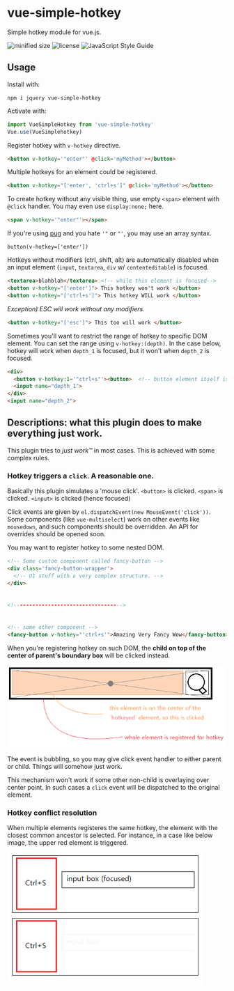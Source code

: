 # vue-simple-hotkey

Simple hotkey module for vue.js.

![minified size](https://img.shields.io/bundlephobia/min/vue-simple-hotkey.svg)
![license](https://img.shields.io/npm/l/vue-simple-hotkey.svg)
![JavaScript Style Guide](https://img.shields.io/badge/code_style-standard-brightgreen.svg)

## Usage

Install with:

```
npm i jquery vue-simple-hotkey
```

Activate with:


```js
import VueSimpleHotkey from 'vue-simple-hotkey'
Vue.use(VueSimplehotkey)
```

Register hotkey with `v-hotkey` directive.

```html
<button v-hotkey='"enter"' @click='myMethod'></button>
```

Multiple hotkeys for an element could be registered.

```html
<button v-hotkey="['enter', 'ctrl+s']" @click='myMethod'></button>
```

To create hotkey without any visible thing, use empty `<span>` element with
`@click` handler. You may even use `display:none;` here.

```html
<span v-hotkey='"enter"'></span>
```


If you're using [pug](https://pugjs.org/) and you hate `'"` or `"'`, you may use an array syntax.

```pug
button(v-hotkey=['enter'])
```

Hotkeys without modifiers (ctrl, shift, alt) are automatically disabled when an input element (`input`, `textarea`, `div` w/ `contenteditable`) is focused.

```html
<textarea>blahblah</textarea> <!-- while this element is focused-->
<button v-hotkey="['enter']"> This hotkey won't work </button>
<button v-hotkey="['ctrl+s']"> This hotkey WILL work </button>
```

*Exception) ESC will work without any modifiers.*
```html
<button v-hotkey="['esc']"> This too will work </button>
```

Sometimes you'll want to restrict the range of hotkey to specific DOM element. You can set the range using `v-hotkey:(depth)`. In the case below, hotkey will work when `depth_1` is focused, but it won't when `depth_2` is focused.
```html
<div>
  <button v-hotkey:1='"ctrl+s"'><button>  <!-- button element itself is depth 0 -->
  <input name="depth_1">
</div>
<input name="depth_2">
```

## Descriptions: what this plugin does to make everything just work.

This plugin tries to *just work™* in most cases. This is achieved with some complex rules.

### Hotkey triggers a `click`. A reasonable one.

Basically this plugin simulates a 'mouse click'. `<button>` is clicked. `<span>` is clicked. `<input>` is clicked (hence focused)

Click events are given by `el.dispatchEvent(new MouseEvent('click'))`. Some components (like `vue-multiselect`) work on other events like `mousedown`, and such components should be overridden. An API for overrides should be opened soon.

You may want to register hotkey to some nested DOM.

```html
<!-- Some custom component called fancy-button -->
<div class='fancy-button-wrapper'>
  <!-- UI stuff with a very complex structure. -->
</div>


<!----------------------------------->


<!-- some other component -->
<fancy-button v-hotkey="'ctrl+s'">Amazing Very Fancy Wow</fancy-button>
```

When you're registering hotkey on such DOM, the **child on top of the center of parent's boundary box** will be clicked instead.

![Center of the element is clicked](https://github.com/phu54321/vue-simple-hotkey/raw/master/readme_asset/nested_dom_resolution.png)

The event is bubbling, so you may give click event handler to either parent or child. Things will somehow just work.

This mechanism won't work if some other non-child is overlaying over center point. In such cases a `click` event will be dispatched to the original element.

### Hotkey conflict resolution

When multiple elements registeres the same hotkey, the element with the closest common ancestor is selected. For instance, in a case like below image, the upper red element is triggered.

![Multiple element with same hotkey](https://github.com/phu54321/vue-simple-hotkey/raw/master/readme_asset/rule_common_ancestor.png)
